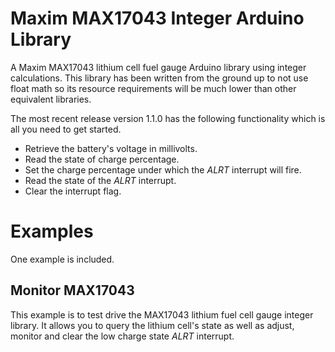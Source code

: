 # Maxim MAX17043 Integer Arduino Library
A Maxim MAX17043 lithium cell fuel gauge Arduino library using integer calculations.
This library has been written from the ground up to not use float math so its resource requirements will be much lower than other equivalent libraries.

The most recent release version 1.1.0 has the following functionality which is all you need to get started.

* Retrieve the battery's voltage in millivolts.
* Read the state of charge percentage.
* Set the charge percentage under which the *ALRT* interrupt will fire.
* Read the state of the *ALRT* interrupt.
* Clear the interrupt flag.

# Examples
One example is included.
## Monitor MAX17043
This example is to test drive the MAX17043 lithium fuel cell gauge integer library.
It allows you to query the lithium cell's state as well as adjust, monitor and clear the low charge state *ALRT* interrupt.
